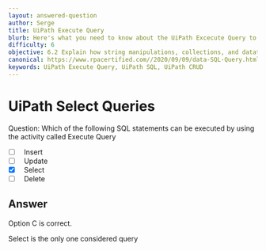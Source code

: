 ```yaml
---
layout: answered-question
author: Serge
title: UiPath Execute Query
blurb: Here's what you need to know about the UiPath Excecute Query to pass the cert exam.
difficulty: 6
objective: 6.2 Explain how string manipulations, collections, and datatables are used for data manipulation
canonical: https://www.rpacertified.com//2020/09/09/data-SQL-Query.html
keywords: UiPath Execute Query, UiPath SQL, UiPath CRUD
---
```


<h1>UiPath Select Queries</h1>

Question:  Which of the following SQL statements can be executed by using the activity called Execute Query

 - [ ] &nbsp;  Insert
 - [ ] &nbsp;  Update
 - [X] &nbsp;  Select
 - [ ] &nbsp;  Delete

## Answer

Option C is correct.

Select is the only one considered query


